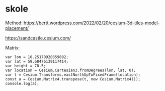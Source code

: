 # skole

Method: https://bertt.wordpress.com/2022/02/20/cesium-3d-tiles-model-placement/

https://sandcastle.cesium.com/

Matrix:

```
var lon = 10.25170920359802;
var lat = 59.68476139117414;
var height = 78.5;
var location = Cesium.Cartesian3.fromDegrees(lon, lat, 0);
var t = Cesium.Transforms.eastNorthUpToFixedFrame(location);
const a = Cesium.Matrix4.transpose(t, new Cesium.Matrix4());
console.log(a);
```

